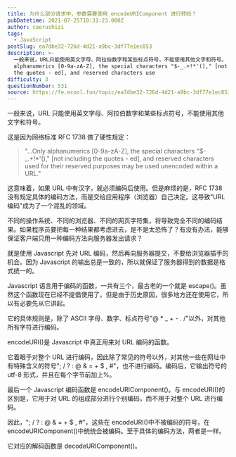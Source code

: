 ```yaml
---
title: 为什么部分请求中，参数需要使用 encodeURIComponent 进行转码？
pubDatetime: 2021-07-25T10:31:23.000Z
author: caorushizi
tags:
  - JavaScript
postSlug: ea7dbe32-726d-4d21-a9bc-3df77e1ec853
description: >-
  一般来说，URL只能使用英文字母、阿拉伯数字和某些标点符号，不能使用其他文字和符号。 这是因为网络标准RFC 1738做了硬性规定： "...Only
  alphanumerics [0-9a-zA-Z], the special characters "$-_.+!*'()," [not including
  the quotes - ed], and reserved characters use
difficulty: 3
questionNumber: 531
source: https://fe.ecool.fun/topic/ea7dbe32-726d-4d21-a9bc-3df77e1ec853
---
```


一般来说，URL 只能使用英文字母、阿拉伯数字和某些标点符号，不能使用其他文字和符号。

这是因为网络标准 RFC 1738 做了硬性规定：

> "...Only alphanumerics [0-9a-zA-Z], the special characters "$-\_.+!\*'()," [not including the quotes - ed], and reserved characters used for their reserved purposes may be used unencoded within a URL."

这意味着，如果 URL 中有汉字，就必须编码后使用。但是麻烦的是，RFC 1738 没有规定具体的编码方法，而是交给应用程序（浏览器）自己决定。这导致"URL 编码"成为了一个混乱的领域。

不同的操作系统、不同的浏览器、不同的网页字符集，将导致完全不同的编码结果。如果程序员要把每一种结果都考虑进去，是不是太恐怖了？有没有办法，能够保证客户端只用一种编码方法向服务器发出请求？

就是使用 Javascript 先对 URL 编码，然后再向服务器提交，不要给浏览器插手的机会。因为 Javascript 的输出总是一致的，所以就保证了服务器得到的数据是格式统一的。

Javascript 语言用于编码的函数，一共有三个，最古老的一个就是 escape()。虽然这个函数现在已经不提倡使用了，但是由于历史原因，很多地方还在使用它，所以有必要先从它讲起。

它的具体规则是，除了 ASCII 字母、数字、标点符号"@ \* \_ + - . /"以外，对其他所有字符进行编码。

encodeURI()是 Javascript 中真正用来对 URL 编码的函数。

它着眼于对整个 URL 进行编码，因此除了常见的符号以外，对其他一些在网址中有特殊含义的符号"; / ? : @ & = + $ , #"，也不进行编码。编码后，它输出符号的 utf-8 形式，并且在每个字节前加上%。

最后一个 Javascript 编码函数是 encodeURIComponent()。与 encodeURI()的区别是，它用于对 URL 的组成部分进行个别编码，而不用于对整个 URL 进行编码。

因此，"; / ? : @ & = + $ , #"，这些在 encodeURI()中不被编码的符号，在 encodeURIComponent()中统统会被编码。至于具体的编码方法，两者是一样。

它对应的解码函数是 decodeURIComponent()。
